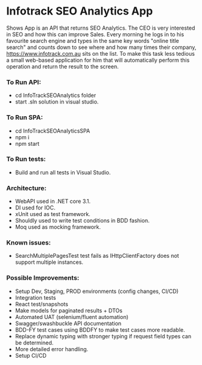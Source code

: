 Infotrack SEO Analytics App
=================

Shows App is an API that returns SEO Analytics.
The CEO is very interested in SEO and how this can improve Sales. Every morning he logs in to his favourite search engine and types in the same key words "online title search" and counts down to see where and how many times their company, https://www.infotrack.com.au sits on the list.
To make this task less tedious a small web-based application for him that will automatically perform this operation and return the result to the screen. 

### To Run API:

* cd InfoTrackSEOAnalytics folder 
* start .sln solution in visual studio.


### To Run SPA:

* cd InfoTrackSEOAnalyticsSPA
* npm i
* npm start


### To Run tests:

* Build and run all tests in Visual Studio.


### Architecture:

* WebAPI used in .NET core 3.1.
* DI used for IOC.
* xUnit used as test framework.
* Shouldly used to write test conditions in BDD fashion.
* Moq used as mocking framework.

### Known issues:

* SearchMultiplePagesTest test fails as IHttpClientFactory does not support multiple instances.

### Possible Improvements:

* Setup Dev, Staging, PROD environments (config changes, CI/CD) 
* Integration tests
* React test/snapshots
* Make models for paginated results + DTOs
* Automated UAT (selenium/fluent automation)
* Swagger/swashbuckle API documentation
* BDD-FY test cases using BDDFY to make test cases more readable.
* Replace dynamic typing with stronger typing if request field types can be determined.
* More detailed error handling.
* Setup CI/CD
